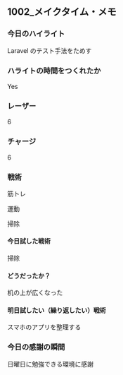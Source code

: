 ## 1002\_メイクタイム・メモ

### 今日のハイライト

Laravel のテスト手法をためす

### ハライトの時間をつくれたか

Yes

### レーザー

6

### チャージ

6

### 戦術

筋トレ

運動

掃除

#### 今日試した戦術

掃除

#### どうだったか？

机の上が広くなった

#### 明日試したい（繰り返したい）戦術

スマホのアプリを整理する

### 今日の感謝の瞬間

日曜日に勉強できる環境に感謝
